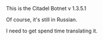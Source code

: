 This is the Citadel Botnet v 1.3.5.1

Of course, it's still in Russian.

I need to get spend time translating it.
